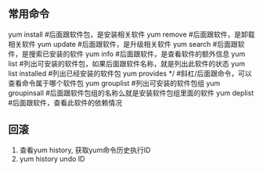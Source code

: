 ## 常用命令
yum install         #后面跟软件包，是安装相关软件
yum remove          #后面跟软件，是卸载相关软件
yum update          #后面跟软件，是升级相关软件
yum search          #后面跟软件，是搜索已安装的软件
yum info            #后面跟软件，是查看软件的额外信息
yum list            #列出可安装的软件包，如果后面跟软件名称，就是列出此软件的状态
yum list installed  #列出已经安装的软件包
yum provides \*/    #斜杠/后面跟命令，可以查看命令属于哪个软件包
yum grouplist       #列出可安装的软件包组
yum groupinsall     #后面跟软件包组的名称么就是安装软件包组里面的软件
yum deplist         #后面跟软件，查看此软件的依赖情况


## 回滚
1. 查看yum history, 获取yum命令历史执行ID
2. yum history undo ID
